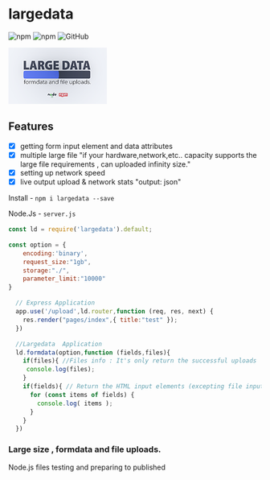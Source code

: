 # largedata 
![npm](https://img.shields.io/npm/v/largedata.svg?style=flat) ![npm](https://img.shields.io/npm/dt/largedata) ![GitHub](https://img.shields.io/github/license/mashape/apistatus.svg)


![logo](https://github.com/Nodeclient/largedata/blob/master/image.png)

## Features
- [x] getting form input element and data attributes
- [x] multiple large file 
      "if your hardware,network,etc.. capacity supports the large file requirements  , can uploaded infinity size."
- [x] setting up network speed
- [x] live output upload & network stats "output: json"

Install - ```npm i largedata --save```

Node.Js -  ```server.js```

```javascript
const ld = require('largedata').default;
```
```javascript
const option = { 
    encoding:'binary', 
    request_size:"1gb",
    storage:"./", 
    parameter_limit:"10000" 
}
```

```javascript
  // Express Application
  app.use('/upload',ld.router,function (req, res, next) {
    res.render("pages/index",{ title:"test" });
  }) 
```

```javascript
  //Largedata  Application
  ld.formdata(option,function (fields,files){
    if(files){ //Files info : It's only return the successful uploads
     console.log(files);
    }
    if(fields){ // Return the HTML input elements (excepting file input)
      for (const items of fields) {
        console.log( items );
      }
    }
  })
```



### Large size , formdata and file uploads.
Node.js files testing and preparing to published

